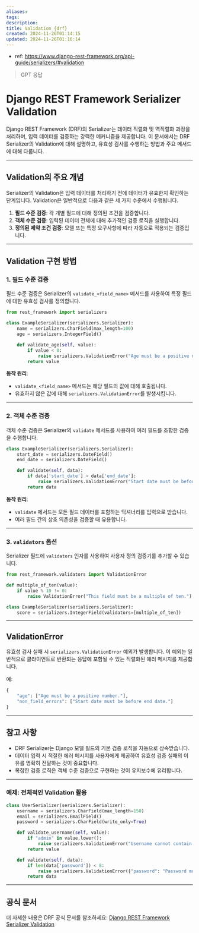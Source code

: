 ```yaml
---
aliases: 
tags: 
description:
title: Validation {drf}
created: 2024-11-26T01:14:15
updated: 2024-11-26T01:16:14
---
```


- ref: <https://www.django-rest-framework.org/api-guide/serializers/#validation>

> GPT 응답

# Django REST Framework Serializer Validation

Django REST Framework (DRF)의 Serializer는 데이터 직렬화 및 역직렬화 과정을 처리하며, 입력 데이터를 검증하는 강력한 메커니즘을 제공합니다. 이 문서에서는 DRF Serializer의 Validation에 대해 설명하고, 유효성 검사를 수행하는 방법과 주요 메서드에 대해 다룹니다.

---

## Validation의 주요 개념

Serializer의 Validation은 입력 데이터를 처리하기 전에 데이터가 유효한지 확인하는 단계입니다. Validation은 일반적으로 다음과 같은 세 가지 수준에서 수행됩니다.

1. **필드 수준 검증**: 각 개별 필드에 대해 정의된 조건을 검증합니다.
2. **객체 수준 검증**: 입력된 데이터 전체에 대해 추가적인 검증 로직을 실행합니다.
3. **정의된 제약 조건 검증**: 모델 또는 특정 요구사항에 따라 자동으로 적용되는 검증입니다.

---

## Validation 구현 방법

### 1. 필드 수준 검증

필드 수준 검증은 Serializer의 `validate_<field_name>` 메서드를 사용하여 특정 필드에 대한 유효성 검사를 정의합니다.

```python
from rest_framework import serializers

class ExampleSerializer(serializers.Serializer):
    name = serializers.CharField(max_length=100)
    age = serializers.IntegerField()

    def validate_age(self, value):
        if value < 0:
            raise serializers.ValidationError("Age must be a positive number.")
        return value
```

**동작 원리**:
- `validate_<field_name>` 메서드는 해당 필드의 값에 대해 호출됩니다.
- 유효하지 않은 값에 대해 `serializers.ValidationError`를 발생시킵니다.

---

### 2. 객체 수준 검증

객체 수준 검증은 Serializer의 `validate` 메서드를 사용하여 여러 필드를 조합한 검증을 수행합니다.

```python
class ExampleSerializer(serializers.Serializer):
    start_date = serializers.DateField()
    end_date = serializers.DateField()

    def validate(self, data):
        if data['start_date'] > data['end_date']:
            raise serializers.ValidationError("Start date must be before end date.")
        return data
```

**동작 원리**:
- `validate` 메서드는 모든 필드 데이터를 포함하는 딕셔너리를 입력으로 받습니다.
- 여러 필드 간의 상호 의존성을 검증할 때 유용합니다.

---

### 3. `validators` 옵션

Serializer 필드에 `validators` 인자를 사용하여 사용자 정의 검증기를 추가할 수 있습니다.

```python
from rest_framework.validators import ValidationError

def multiple_of_ten(value):
    if value % 10 != 0:
        raise ValidationError("This field must be a multiple of ten.")

class ExampleSerializer(serializers.Serializer):
    score = serializers.IntegerField(validators=[multiple_of_ten])
```

---

## ValidationError

유효성 검사 실패 시 `serializers.ValidationError` 예외가 발생합니다. 이 예외는 일반적으로 클라이언트로 반환되는 응답에 포함될 수 있는 직렬화된 에러 메시지를 제공합니다.

예:

```python
{
    "age": ["Age must be a positive number."],
    "non_field_errors": ["Start date must be before end date."]
}
```

---

## 참고 사항

- DRF Serializer는 Django 모델 필드의 기본 검증 로직을 자동으로 상속받습니다.
- 데이터 입력 시 적절한 에러 메시지를 사용자에게 제공하여 유효성 검증 실패의 이유를 명확히 전달하는 것이 중요합니다.
- 복잡한 검증 로직은 객체 수준 검증으로 구현하는 것이 유지보수에 유리합니다.

---

### 예제: 전체적인 Validation 활용

```python
class UserSerializer(serializers.Serializer):
    username = serializers.CharField(max_length=150)
    email = serializers.EmailField()
    password = serializers.CharField(write_only=True)

    def validate_username(self, value):
        if "admin" in value.lower():
            raise serializers.ValidationError("Username cannot contain 'admin'.")
        return value

    def validate(self, data):
        if len(data['password']) < 8:
            raise serializers.ValidationError({"password": "Password must be at least 8 characters long."})
        return data
```

---

## 공식 문서

더 자세한 내용은 DRF 공식 문서를 참조하세요: [Django REST Framework Serializer Validation](https://www.django-rest-framework.org/api-guide/serializers/#validation)
